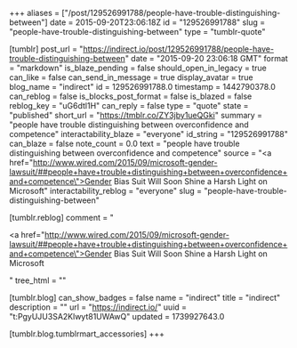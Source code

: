 +++
aliases = ["/post/129526991788/people-have-trouble-distinguishing-between"]
date = 2015-09-20T23:06:18Z
id = "129526991788"
slug = "people-have-trouble-distinguishing-between"
type = "tumblr-quote"

[tumblr]
post_url = "https://indirect.io/post/129526991788/people-have-trouble-distinguishing-between"
date = "2015-09-20 23:06:18 GMT"
format = "markdown"
is_blaze_pending = false
should_open_in_legacy = true
can_like = false
can_send_in_message = true
display_avatar = true
blog_name = "indirect"
id = 129526991788.0
timestamp = 1442790378.0
can_reblog = false
is_blocks_post_format = false
is_blazed = false
reblog_key = "uG6dtl1H"
can_reply = false
type = "quote"
state = "published"
short_url = "https://tmblr.co/ZY3jby1ueQGki"
summary = "people have trouble distinguishing between overconfidence and competence"
interactability_blaze = "everyone"
id_string = "129526991788"
can_blaze = false
note_count = 0.0
text = "people have trouble distinguishing between overconfidence and competence"
source = "<a href=\"http://www.wired.com/2015/09/microsoft-gender-lawsuit/##people+have+trouble+distinguishing+between+overconfidence+and+competence\">Gender Bias Suit Will Soon Shine a Harsh Light on Microsoft</a>"
interactability_reblog = "everyone"
slug = "people-have-trouble-distinguishing-between"

[tumblr.reblog]
comment = "<p><a href=\"http://www.wired.com/2015/09/microsoft-gender-lawsuit/##people+have+trouble+distinguishing+between+overconfidence+and+competence\">Gender Bias Suit Will Soon Shine a Harsh Light on Microsoft</a></p>"
tree_html = ""

[tumblr.blog]
can_show_badges = false
name = "indirect"
title = "indirect"
description = ""
url = "https://indirect.io/"
uuid = "t:PgyUJU3SA2Klwyt81UWAwQ"
updated = 1739927643.0

[tumblr.blog.tumblrmart_accessories]
+++
